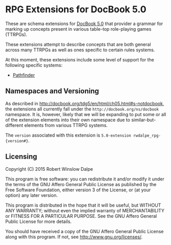 # RPG Extensions for DocBook 5.0

These are schema extensions for [DocBook 5.0][1] that provider a grammar for
marking up concepts present in various table-top role-playing games (TTRPGs).

These extensions attempt to describe concepts that are both general across many
TTRPGs as well as ones specific to certain rules systems.

At this moment, these extensions include some level of support for the following
specific systems:

* [Pathfinder][2]

## Namespaces and Versioning

As described in <http://docbook.org/tdg5/en/html/ch05.html#s-notdocbook>,
the extensions all currently fall under the `http://docbook.org/ns/docbook`
namespace. It is, however, likely that we will be expanding to put some or all
of the extension elements into their own namespace due to similar-but-different
elements from various TTRPG systems.

The `version` associated with this extension is 
`5.0-extension rwdalpe_rpg-{version#}`.

## Licensing

Copyright (C) 2015 Robert Winslow Dalpe

This program is free software: you can redistribute it and/or modify
it under the terms of the GNU Affero General Public License as published by
the Free Software Foundation, either version 3 of the License, or
(at your option) any later version.

This program is distributed in the hope that it will be useful,
but WITHOUT ANY WARRANTY; without even the implied warranty of
MERCHANTABILITY or FITNESS FOR A PARTICULAR PURPOSE.  See the
GNU Affero General Public License for more details.

You should have received a copy of the GNU Affero General Public License
along with this program.  If not, see <http://www.gnu.org/licenses/>.

[1]: http://docbook.org/tdg5/en/html/docbook.html
[2]: http://paizo.com/pathfinder